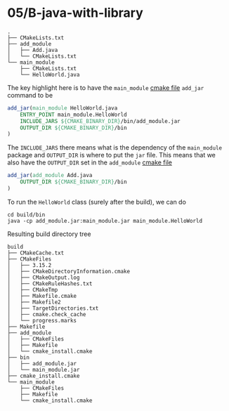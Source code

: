 # 05/B-java-with-library

```
.
├── CMakeLists.txt
├── add_module
│   ├── Add.java
│   └── CMakeLists.txt
└── main_module
    ├── CMakeLists.txt
    └── HelloWorld.java
```

The key highlight here is to have the `main_module` [cmake file](main_module/CMakeLists.txt) `add_jar` command to be
``` cmake
add_jar(main_module HelloWorld.java 
    ENTRY_POINT main_module.HelloWorld
    INCLUDE_JARS ${CMAKE_BINARY_DIR}/bin/add_module.jar
    OUTPUT_DIR ${CMAKE_BINARY_DIR}/bin
)
```
The `INCLUDE_JARS` there means what is the dependency of the `main_module` package and `OUTPUT_DIR` is where to put the `jar` file. This means that we also have the `OUTPUT_DIR` set in the `add_module` [cmake file](add_module/CMakeLists.txt)
``` cmake
add_jar(add_module Add.java
    OUTPUT_DIR ${CMAKE_BINARY_DIR}/bin
)
```

To run the `HelloWorld` class (surely after the build), we can do
``` shell
cd build/bin
java -cp add_module.jar:main_module.jar main_module.HelloWorld
```

Resulting build directory tree
```
build
├── CMakeCache.txt
├── CMakeFiles
│   ├── 3.15.2
│   ├── CMakeDirectoryInformation.cmake
│   ├── CMakeOutput.log
│   ├── CMakeRuleHashes.txt
│   ├── CMakeTmp
│   ├── Makefile.cmake
│   ├── Makefile2
│   ├── TargetDirectories.txt
│   ├── cmake.check_cache
│   └── progress.marks
├── Makefile
├── add_module
│   ├── CMakeFiles
│   ├── Makefile
│   └── cmake_install.cmake
├── bin
│   ├── add_module.jar
│   └── main_module.jar
├── cmake_install.cmake
└── main_module
    ├── CMakeFiles
    ├── Makefile
    └── cmake_install.cmake
```